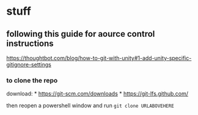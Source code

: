 # stuff


## following this guide for aource control instructions
https://thoughtbot.com/blog/how-to-git-with-unity#1-add-unity-specific-gitignore-settings

### to clone the repo
download:
	* https://git-scm.com/downloads
	* https://git-lfs.github.com/

then reopen a powershell window and run `git clone URLABOVEHERE`